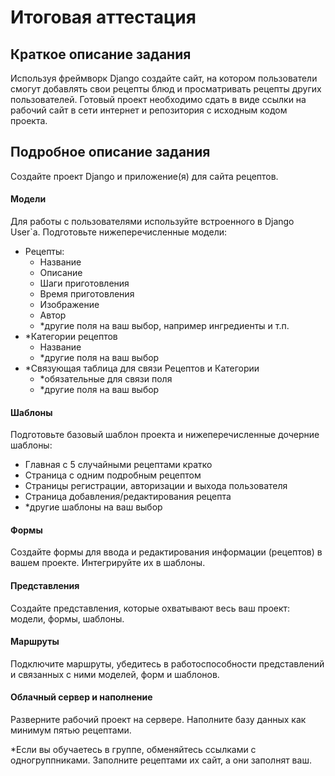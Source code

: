 # Итоговая аттестация

## Краткое описание задания

Используя фреймворк Django создайте сайт, на котором пользователи смогут
добавлять свои рецепты блюд и просматривать рецепты других пользователей.
Готовый проект необходимо сдать в виде ссылки на рабочий сайт в сети интернет и
репозитория с исходным кодом проекта.

## Подробное описание задания

Создайте проект Django и приложение(я) для сайта рецептов.

#### Модели

Для работы с пользователями используйте встроенного в Django User`a.
Подготовьте нижеперечисленные модели:
* Рецепты:
  * Название
  * Описание
  * Шаги приготовления
  * Время приготовления
  * Изображение
  * Автор
  * *другие поля на ваш выбор, например ингредиенты и т.п.
* *Категории рецептов
  * Название
  * *другие поля на ваш выбор
* *Связующая таблица для связи Рецептов и Категории
  * *обязательные для связи поля
  * *другие поля на ваш выбор
 
#### Шаблоны

Подготовьте базовый шаблон проекта и нижеперечисленные дочерние шаблоны:
* Главная с 5 случайными рецептами кратко
* Страница с одним подробным рецептом
* Страницы регистрации, авторизации и выхода пользователя
* Страница добавления/редактирования рецепта
* *другие шаблоны на ваш выбор

#### Формы

Создайте формы для ввода и редактирования информации (рецептов) в вашем
проекте. Интегрируйте их в шаблоны.

#### Представления
Создайте представления, которые охватывают весь ваш проект: модели, формы,
шаблоны.

#### Маршруты

Подключите маршруты, убедитесь в работоспособности представлений и связанных
с ними моделей, форм и шаблонов.

#### Облачный сервер и наполнение

Разверните рабочий проект на сервере. Наполните базу данных как минимум пятью
рецептами.

*Если вы обучаетесь в группе, обменяйтесь ссылками с одногруппниками.
Заполните рецептами их сайт, а они заполнят ваш.
